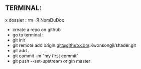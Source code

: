 ## TERMINAL:
x dossier :
rm -R NomDuDoc
- create a repo on github
- go to terminal :
 - git init
 - git remote add origin git@github.com:Kwonsongji/shader.git
 - git add .
 - git commit -m "my first commit" 
 -  git push --set-upstream origin master